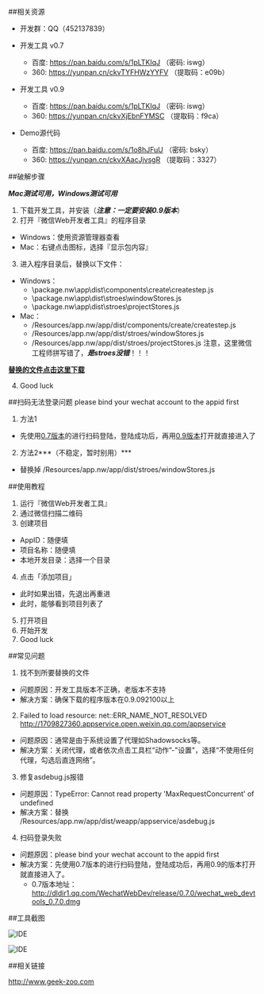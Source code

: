 ##相关资源

* 开发群：QQ（452137839）

* 开发工具 v0.7
	* 百度: https://pan.baidu.com/s/1pLTKIqJ （密码: iswg）
	* 360: https://yunpan.cn/ckvTYFHWzYYFV （提取码：e09b）

* 开发工具 v0.9
  * 百度: https://pan.baidu.com/s/1pLTKIqJ （密码: iswg）
  * 360: https://yunpan.cn/ckvXjEbnFYMSC （提取码：f9ca）

* Demo源代码
  * 百度: https://pan.baidu.com/s/1o8hJFuU （密码: bsky）
  * 360: https://yunpan.cn/ckvXAacJjvsgR （提取码：3327）

##破解步骤

***Mac测试可用，Windows测试可用***

1. 下载开发工具，并安装（***注意：一定要安装0.9版本***）
2. 打开『微信Web开发者工具』的程序目录
  * Windows：使用资源管理器查看
  * Mac：右键点击图标，选择『显示包内容』
3. 进入程序目录后，替换以下文件：
  * Windows：
    * \package.nw\app\dist\components\create\createstep.js
    * \package.nw\app\dist\stroes\windowStores.js
    * \package.nw\app\dist\stroes\projectStores.js
  * Mac：
    * /Resources/app.nw/app/dist/components/create/createstep.js
    * /Resources/app.nw/app/dist/stroes/windowStores.js
    * /Resources/app.nw/app/dist/stroes/projectStores.js
  注意，这里微信工程师拼写错了，***是stroes没错***！！！

  **[替换的文件点击这里下载](https://github.com/gavinkwoe/weapp-ide-crack/archive/master.zip)**

4. Good luck

##扫码无法登录问题 please bind your wechat account to the appid first

1. 方法1
  * 先使用[0.7版本](http://dldir1.qq.com/WechatWebDev/release/0.7.0/wechat_web_devtools_0.7.0.dmg)的进行扫码登陆，登陆成功后，再用[0.9版本](https://pan.baidu.com/s/1pLTKIqJ)打开就直接进入了
2. 方法2***（不稳定，暂时别用）***
  * 替换掉 /Resources/app.nw/app/dist/stroes/windowStores.js

##使用教程

1. 运行『微信Web开发者工具』
2. 通过微信扫描二维码
3. 创建项目
  * AppID：随便填
  * 项目名称：随便填
  * 本地开发目录：选择一个目录
4. 点击「添加项目」
  * 此时如果出错，先退出再重进
  * 此时，能够看到项目列表了
5. 打开项目
6. 开始开发
7. Good luck

##常见问题
1. 找不到所要替换的文件
  * 问题原因：开发工具版本不正确，老版本不支持
  * 解决方案：确保下载的程序版本在0.9.092100以上
2. Failed to load resource: net::ERR_NAME_NOT_RESOLVED http://1709827360.appservice.open.weixin.qq.com/appservice
  * 问题原因：通常是由于系统设置了代理如Shadowsocks等。
  * 解决方案：关闭代理，或者依次点击工具栏“动作”-"设置"，选择“不使用任何代理，勾选后直连网络”。
3. 修复asdebug.js报错
  * 问题原因：TypeError: Cannot read property 'MaxRequestConcurrent' of undefined
  * 解决方案：替换 /Resources/app.nw/app/dist/weapp/appservice/asdebug.js  
4. 扫码登录失败
  * 问题原因：please bind your wechat account to the appid first
  * 解决方案：先使用0.7版本的进行扫码登陆，登陆成功后，再用0.9的版本打开就直接进入了。
    * 0.7版本地址：http://dldir1.qq.com/WechatWebDev/release/0.7.0/wechat_web_devtools_0.7.0.dmg

##工具截图

![IDE](https://cloud.githubusercontent.com/assets/876707/18745196/f4f0488e-80f3-11e6-844b-f45d7e52a23c.png)

![IDE](https://cloud.githubusercontent.com/assets/876707/18745200/f7a74870-80f3-11e6-83cf-df00f7f87f56.png)

##相关链接

http://www.geek-zoo.com
